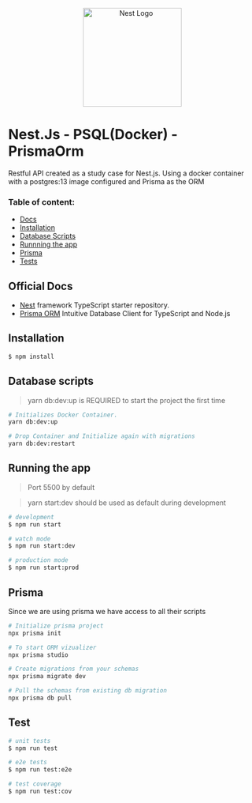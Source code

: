 <p align="center">
  <a href="http://nestjs.com/" target="blank"><img src="https://nestjs.com/img/logo-small.svg" width="200" alt="Nest Logo" /></a>
</p>

[circleci-image]: https://img.shields.io/circleci/build/github/nestjs/nest/master?token=abc123def456
[circleci-url]: https://circleci.com/gh/nestjs/nest

# Nest.Js - PSQL(Docker) - PrismaOrm

Restful API created as a study case for Nest.js. Using a docker container with a postgres:13 image configured and Prisma as the ORM

### Table of content:

- [Docs](#official-docs)
- [Installation](#installation)
- [Database Scripts](#database-scripts)
- [Runnning the app](#running-the-app)
- [Prisma](#prisma)
- [Tests](#test)

## Official Docs

- [Nest](https://github.com/nestjs/nest) framework TypeScript starter repository.
- [Prisma ORM](https://www.prisma.io/docs) Intuitive Database Client for TypeScript and Node.js

## Installation

```bash
$ npm install
```

## Database scripts

> yarn db:dev:up is REQUIRED to start the project the first time

```bash
# Initializes Docker Container.
yarn db:dev:up

# Drop Container and Initialize again with migrations
yarn db:dev:restart
```

## Running the app

> Port 5500 by default

> yarn start:dev should be used as default during development

```bash
# development
$ npm run start

# watch mode
$ npm run start:dev

# production mode
$ npm run start:prod
```

## Prisma

Since we are using prisma we have access to all their scripts

```bash
# Initialize prisma project
npx prisma init

# To start ORM vizualizer
npx prisma studio

# Create migrations from your schemas
npx prisma migrate dev

# Pull the schemas from existing db migration
npx prisma db pull
```

## Test

```bash
# unit tests
$ npm run test

# e2e tests
$ npm run test:e2e

# test coverage
$ npm run test:cov
```
